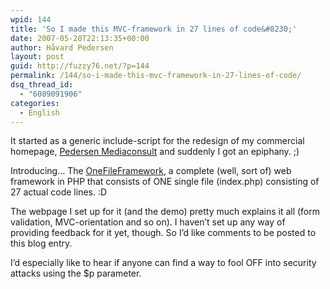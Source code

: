 ```yaml
---
wpid: 144
title: 'So I made this MVC-framework in 27 lines of code&#8230;'
date: 2007-05-28T22:13:35+00:00
author: Håvard Pedersen
layout: post
guid: http://fuzzy76.net/?p=144
permalink: /144/so-i-made-this-mvc-framework-in-27-lines-of-code/
dsq_thread_id:
  - "6089091906"
categories:
  - English
---
```

It started as a generic include-script for the redesign of my commercial homepage, [Pedersen Mediaconsult](http://www.pmedia.no/) and suddenly I got an epiphany. ;)

Introducing&#8230; The [OneFileFramework](http://www.pmedia.no/off/), a complete (well, sort of) web framework in PHP that consists of ONE single file (index.php) consisting of 27 actual code lines. :D

The webpage I set up for it (and the demo) pretty much explains it all (form validation, MVC-orientation and so on). I haven&#8217;t set up any way of providing feedback for it yet, though. So I&#8217;d like comments to be posted to this blog entry.

I&#8217;d especially like to hear if anyone can find a way to fool OFF into security attacks using the $p parameter.
